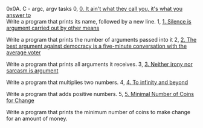 0x0A. C - argc, argv
tasks
0, [0. It ain't what they call you, it's what you answer to](0-whatsmyname.c)		
Write a program that prints its name, followed by a new line.
1, [1. Silence is argument carried out by other means](1-args.c)
		

		
Write a program that prints the number of arguments passed into it
2, [2. The best argument against democracy is a five-minute conversation with the average voter](2-args.c)
		

		
Write a program that prints all arguments it receives.
3, [3. Neither irony nor sarcasm is argument](3-mul.c)
		

		
Write a program that multiplies two numbers.
4, [4. To infinity and beyond](4-add.c)
		

		
Write a program that adds positive numbers.
5, [5. Minimal Number of Coins for Change](100-change.c)
		

		
Write a program that prints the minimum number of coins to make change for an amount of money.
